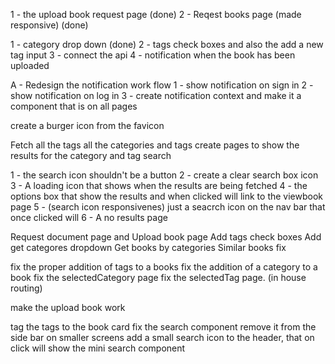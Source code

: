 <!-- make the book requests -->
1 - the upload book request page (done)
2 - Reqest books page (made responsive) (done)

<!-- the upload book -->
1 - category drop down (done)
2 - tags check boxes and also the add a new tag input
3 - connect the api
4 - notification when the book has been uploaded

<!-- Notification fix -->
A - Redesign the notification work flow
1 - show notification on sign in
2 - show notification on log in
3 - create notification context and make it a component that is on all pages

<!-- Favicon  -->
create a burger icon from the favicon


<!-- category  and tags page -->
Fetch all the tags all the categories and tags
create pages to show the results for the category and tag search


<!-- search component -->
1 - the search icon shouldn't be a button
2 - create a clear search box icon
3 - A loading icon that shows when the results are being fetched
4 - the options box that show the results and when clicked will link to the viewbook page 
5 - (search icon responsivenes)  just a seacrch icon on the nav bar that once clicked will 
6 - A no results page
























<!-- Popular download fix (temp fix) -->
Request document page and 
Upload book page
Add tags check boxes
Add get categores dropdown
Get books by categories
Similar books fix






fix the proper addition of tags to a books
fix the addition of a category to a book 
fix the selectedCategory page 
fix the selectedTag page. (in house routing)
<!-- fix the home page and and the library image pages with good css (perfect when responsive) -->
make the upload book work
<!-- make the sign up work -->
tag the tags to the book card
fix the search component
remove it from the side bar on smaller screens add a small search icon to the header, that on click will show the mini search component

